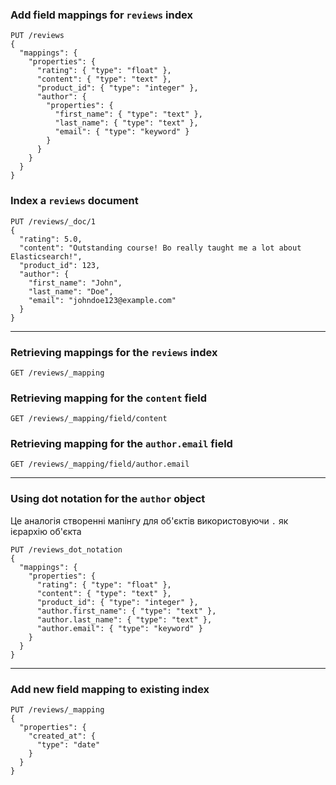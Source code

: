 ### Add field mappings for `reviews` index

```
PUT /reviews
{
  "mappings": {
    "properties": {
      "rating": { "type": "float" },
      "content": { "type": "text" },
      "product_id": { "type": "integer" },
      "author": {
        "properties": {
          "first_name": { "type": "text" },
          "last_name": { "type": "text" },
          "email": { "type": "keyword" }
        }
      }
    }
  }
}
```

### Index a `reviews` document

```
PUT /reviews/_doc/1
{
  "rating": 5.0,
  "content": "Outstanding course! Bo really taught me a lot about Elasticsearch!",
  "product_id": 123,
  "author": {
    "first_name": "John",
    "last_name": "Doe",
    "email": "johndoe123@example.com"
  }
}
```

--- 

### Retrieving mappings for the `reviews` index

`GET /reviews/_mapping`

### Retrieving mapping for the `content` field

`GET /reviews/_mapping/field/content`

### Retrieving mapping for the `author.email` field

`GET /reviews/_mapping/field/author.email`

---

### Using dot notation for the `author` object

Це аналогія створенні мапінгу для об'єктів використовуючи `.` як ієрархію об'єкта

```
PUT /reviews_dot_notation
{
  "mappings": {
    "properties": {
      "rating": { "type": "float" },
      "content": { "type": "text" },
      "product_id": { "type": "integer" },
      "author.first_name": { "type": "text" },
      "author.last_name": { "type": "text" },
      "author.email": { "type": "keyword" }
    }
  }
}
```
---

### Add new field mapping to existing index

```
PUT /reviews/_mapping
{
  "properties": {
    "created_at": {
      "type": "date"
    }
  }
}
```